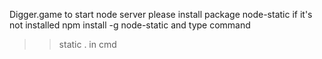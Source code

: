 Digger.game
to start node server please install package node-static if it's not installed
npm install -g node-static
and type command
>> static .
in cmd
